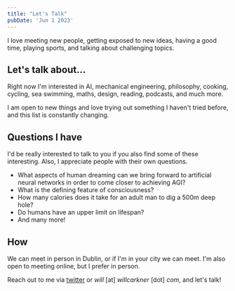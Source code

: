 ```yaml
---
title: "Let's Talk"
pubDate: 'Jun 1 2023'
---
```


I love meeting new people, getting exposed to new ideas, having a good time, playing sports, and talking about challenging topics.

## Let's talk about...

Right now I'm interested in AI, mechanical engineering, philosophy, cooking, cycling, sea swimming, maths, design, reading, podcasts, and much more.

I am open to new things and love trying out something I haven't tried before, and this list is constantly changing.

## Questions I have

I'd be really interested to talk to you if you also find some of these interesting. Also, I appreciate people with their own questions.

- What aspects of human dreaming can we bring forward to artificial neural networks in order to come closer to achieving AGI?
- What is the defining feature of consciousness?
- How many calories does it take for an adult man to dig a 500m deep hole?
- Do humans have an upper limit on lifespan?
- And many more!

## How

We can meet in person in Dublin, or if I'm in your city we can meet. I'm also open to meeting online, but I prefer in person.

Reach out to me via [twitter](https://x.com/carknerwill) or _will_ [at] _willcarkner_ [dot] _com_, and let's talk!

